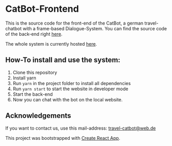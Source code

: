 # CatBot-Frontend

This is the source code for the front-end of the CatBot, a german travel-chatbot with a frame-based Dialogue-System. You can find the source code of the back-end right [here](https://github.com/FelixTheodor/CatBot-Backend/). 

The whole system is currently hosted [here](https://travel-catbot.de).





## How-To install and use the system:

1. Clone this repository
2. Install yarn
2. Run `yarn` in the project folder to install all dependencies
3. Run `yarn start` to start the website in developer mode
4. Start the back-end
5. Now you can chat with the bot on the local website.


## Acknowledgements

If you want to contact us, use this mail-address: travel-catbot@web.de


This project was bootstrapped with [Create React App](https://github.com/facebook/create-react-app).